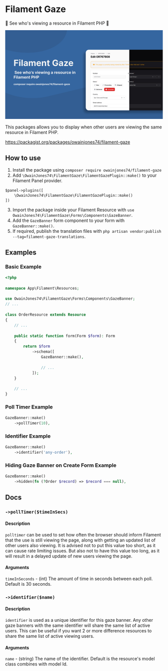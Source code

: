 # Filament Gaze

👀 See who's viewing a resource in Filament PHP 🔭

![](media/1.jpg)

This packages allows you to display when other users are viewing the same resource in Filament PHP.

https://packagist.org/packages/owainjones74/filament-gaze

## How to use
1. Install the package using `composer require owainjones74/filament-gaze`
2. Add `\OwainJones74\FilamentGaze\FilamentGazePlugin::make()` to your Filament Panel provider. 
```
$panel->plugins([
    \OwainJones74\FilamentGaze\FilamentGazePlugin::make()
])
```
3. Import the package inside your Filament Resource with `use OwainJones74\FilamentGaze\Forms\Components\GazeBanner`.
4. Add the `GazeBanner` form component to your form with `GazeBanner::make()`.
5. If required, publish the translation files with `php artisan vendor:publish --tag=filament-gaze-translations`.

## Examples

### Basic Example
```php
<?php

namespace App\Filament\Resources;

use OwainJones74\FilamentGaze\Forms\Components\GazeBanner;
// ...

class OrderResource extends Resource
{
    // ...

    public static function form(Form $form): Form
    {
        return $form
            ->schema([
                GazeBanner::make(),
                    
                // ...
            ]);
    }
    
    // ...
}
```

### Poll Timer Example
```php
GazeBanner::make()
    ->pollTimer(10),
```

### Identifier Example
```php
GazeBanner::make()
    ->identifier('any-order'),
```

### Hiding Gaze Banner on Create Form Example
```php
GazeBanner::make()
    ->hidden(fn (?Order $record) => $record === null),
```


## Docs

### `->pollTimer($timeInSecs)`

#### Description
`polltimer` can be used to set how often the browser should inform Filament that the use is still viewing the page, along with getting an updated list of other users also viewing. It is advised not to put this value too short, as it can cause rate limiting issues. But also not to have this value too long, as it will result in a delayed update of new users viewing the page.

#### Arguments
`timeInSeconds` - (int) The amount of time in seconds between each poll. Default is 30 seconds.

### `->identifier($name)`

#### Description
`identifier` is used as a unique identifier for this gaze banner. Any other gaze banners with the same identifier will share the same list of active users. This can be useful if you want 2 or more difference resources to share the same list of active viewing users.

#### Arguments
`name` - (string) The name of the identifier. Default is the resource's model class combines with model Id.
